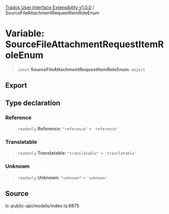 [Trados User Interface Extensibility v1.0.0](../wiki/globals) / SourceFileAttachmentRequestItemRoleEnum

# Variable: SourceFileAttachmentRequestItemRoleEnum

> `const` **SourceFileAttachmentRequestItemRoleEnum**: `object`

## Export

## Type declaration

### Reference

> `readonly` **Reference**: `"reference"` = `'reference'`

### Translatable

> `readonly` **Translatable**: `"translatable"` = `'translatable'`

### Unknown

> `readonly` **Unknown**: `"unknown"` = `'unknown'`

## Source

lc-public-api/models/index.ts:6875
